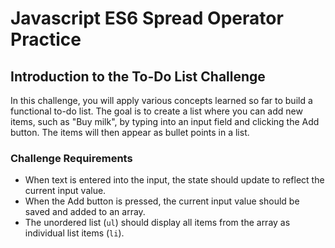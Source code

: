 # Javascript ES6 Spread Operator Practice

## Introduction to the To-Do List Challenge

In this challenge, you will apply various concepts learned so far to build a functional to-do list. The goal is to create a list where you can add new items, such as "Buy milk", by typing into an input field and clicking the Add button. The items will then appear as bullet points in a list.

### Challenge Requirements

- When text is entered into the input, the state should update to reflect the current input value.
- When the Add button is pressed, the current input value should be saved and added to an array.
- The unordered list (`ul`) should display all items from the array as individual list items (`li`).

